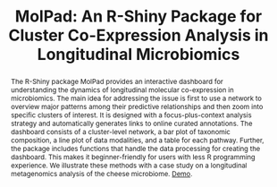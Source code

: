 ---
layout: paper
title: "MolPad: An R-Shiny Package for Cluster Co-Expression Analysis in Longitudinal Microbiomics"
authors: Kaiyan Ma, Margaret W. Thairu, and Kris Sankaran
image: /assets/img/molpad_recording.gif
abstract: The R-Shiny package MolPad provides an interactive dashboard for understanding the dynamics of longitudinal molecular co-expression in microbiomics. The main idea for addressing the issue is first to use a network to overview major patterns among their predictive relationships and then zoom into specific clusters of interest. It is designed with a focus-plus-context analysis strategy and automatically generates links to online curated annotations. The dashboard consists of a cluster-level network, a bar plot of taxonomic composition, a line plot of data modalities, and a table for each pathway. Further, the package includes functions that handle the data processing for creating the dashboard. This makes it beginner-friendly for users with less R programming experience. We illustrate these methods with a case study on a longitudinal metagenomics analysis of the cheese microbiome. [Demo](https://connect.doit.wisc.edu/molpad-demo/).
pdfurl: /assets/papers/molpad_preprint.pdf
code: https://kaiyanm.github.io/MolPad/
journal: Under Review
---